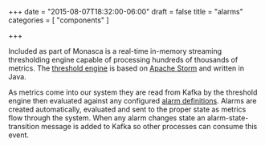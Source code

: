 +++
date = "2015-08-07T18:32:00-06:00"
draft = false
title = "alarms"
categories = [ "components" ]

+++

Included as part of Monasca is a real-time in-memory streaming thresholding engine capable of processing hundreds of thousands of metrics. <!--more--> 
The [threshold engine](https://github.com/openstack/monasca-thresh) is based on [Apache Storm](http://storm.apache.org/) and written in Java.

As metrics come into our system they are read from Kafka by the threshold engine then evaluated against any configured
[alarm definitions](https://github.com/openstack/monasca-api/docs/monasca-api-spec.md#alarm-definitions-and-alarms). Alarms are created
automatically, evaluated and sent to the proper state as metrics flow through the system. When any alarm changes state an alarm-state-transition message
is added to Kafka so other processes can consume this event.
